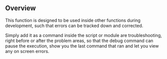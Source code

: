 ## Overview
This function is designed to be used inside other functions during development, such that errors can be tracked down and corrected.

Simply add it as a command inside the script or module are troubleshooting, right before or after the problem areas, so that the debug command can pause the execution, show you the last command that ran and let you view any on screen errors.
